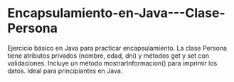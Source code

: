 # Encapsulamiento-en-Java---Clase-Persona
Ejercicio básico en Java para practicar encapsulamiento. La clase Persona tiene atributos privados (nombre, edad, dni) y métodos get y set con validaciones. Incluye un método mostrarInformacion() para imprimir los datos. Ideal para principiantes en Java.
